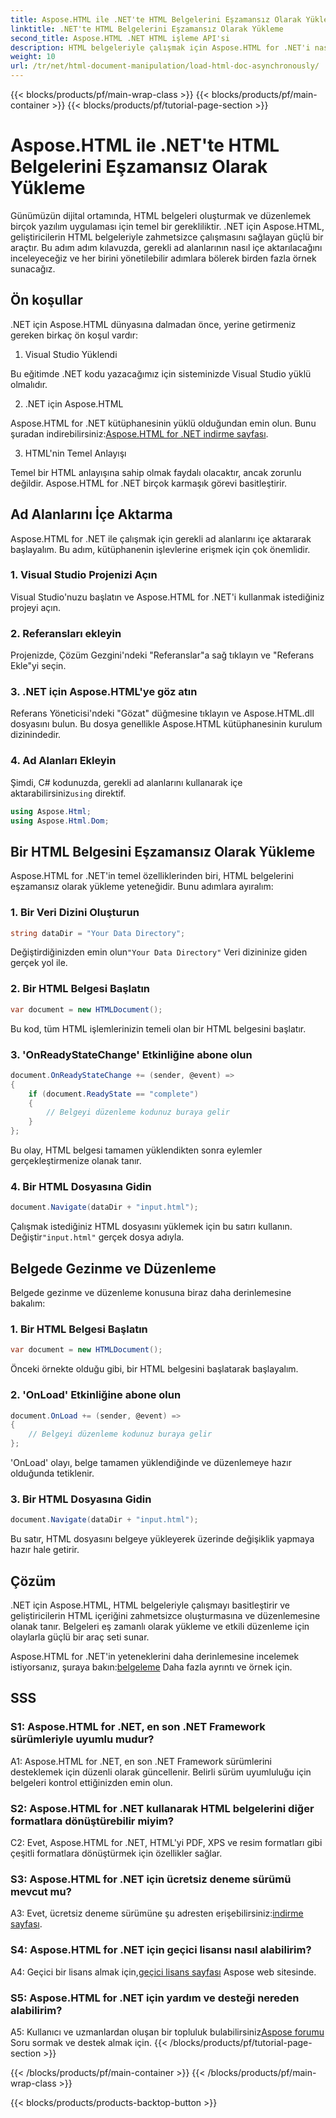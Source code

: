 ```yaml
---
title: Aspose.HTML ile .NET'te HTML Belgelerini Eşzamansız Olarak Yükleme
linktitle: .NET'te HTML Belgelerini Eşzamansız Olarak Yükleme
second_title: Aspose.HTML .NET HTML işleme API'si
description: HTML belgeleriyle çalışmak için Aspose.HTML for .NET'i nasıl kullanacağınızı öğrenin. Geliştiriciler için örnekler ve SSS içeren adım adım kılavuz.
weight: 10
url: /tr/net/html-document-manipulation/load-html-doc-asynchronously/
---
```


{{< blocks/products/pf/main-wrap-class >}}
{{< blocks/products/pf/main-container >}}
{{< blocks/products/pf/tutorial-page-section >}}

# Aspose.HTML ile .NET'te HTML Belgelerini Eşzamansız Olarak Yükleme


Günümüzün dijital ortamında, HTML belgeleri oluşturmak ve düzenlemek birçok yazılım uygulaması için temel bir gerekliliktir. .NET için Aspose.HTML, geliştiricilerin HTML belgeleriyle zahmetsizce çalışmasını sağlayan güçlü bir araçtır. Bu adım adım kılavuzda, gerekli ad alanlarının nasıl içe aktarılacağını inceleyeceğiz ve her birini yönetilebilir adımlara bölerek birden fazla örnek sunacağız.

## Ön koşullar

.NET için Aspose.HTML dünyasına dalmadan önce, yerine getirmeniz gereken birkaç ön koşul vardır:

1. Visual Studio Yüklendi

Bu eğitimde .NET kodu yazacağımız için sisteminizde Visual Studio yüklü olmalıdır.

2. .NET için Aspose.HTML

 Aspose.HTML for .NET kütüphanesinin yüklü olduğundan emin olun. Bunu şuradan indirebilirsiniz:[Aspose.HTML for .NET indirme sayfası](https://releases.aspose.com/html/net/).

3. HTML'nin Temel Anlayışı

Temel bir HTML anlayışına sahip olmak faydalı olacaktır, ancak zorunlu değildir. Aspose.HTML for .NET birçok karmaşık görevi basitleştirir.

## Ad Alanlarını İçe Aktarma

Aspose.HTML for .NET ile çalışmak için gerekli ad alanlarını içe aktararak başlayalım. Bu adım, kütüphanenin işlevlerine erişmek için çok önemlidir.

### 1. Visual Studio Projenizi Açın

Visual Studio'nuzu başlatın ve Aspose.HTML for .NET'i kullanmak istediğiniz projeyi açın.

### 2. Referansları ekleyin

Projenizde, Çözüm Gezgini'ndeki "Referanslar"a sağ tıklayın ve "Referans Ekle"yi seçin.

### 3. .NET için Aspose.HTML'ye göz atın

Referans Yöneticisi'ndeki "Gözat" düğmesine tıklayın ve Aspose.HTML.dll dosyasını bulun. Bu dosya genellikle Aspose.HTML kütüphanesinin kurulum dizinindedir.

### 4. Ad Alanları Ekleyin

 Şimdi, C# kodunuzda, gerekli ad alanlarını kullanarak içe aktarabilirsiniz`using` direktif.

```csharp
using Aspose.Html;
using Aspose.Html.Dom;
```

## Bir HTML Belgesini Eşzamansız Olarak Yükleme

Aspose.HTML for .NET'in temel özelliklerinden biri, HTML belgelerini eşzamansız olarak yükleme yeteneğidir. Bunu adımlara ayıralım:

### 1. Bir Veri Dizini Oluşturun

```csharp
string dataDir = "Your Data Directory";
```

 Değiştirdiğinizden emin olun`"Your Data Directory"` Veri dizininize giden gerçek yol ile.

### 2. Bir HTML Belgesi Başlatın

```csharp
var document = new HTMLDocument();
```

Bu kod, tüm HTML işlemlerinizin temeli olan bir HTML belgesini başlatır.

### 3. 'OnReadyStateChange' Etkinliğine abone olun

```csharp
document.OnReadyStateChange += (sender, @event) =>
{
    if (document.ReadyState == "complete")
    {
        // Belgeyi düzenleme kodunuz buraya gelir
    }
};
```

Bu olay, HTML belgesi tamamen yüklendikten sonra eylemler gerçekleştirmenize olanak tanır.

### 4. Bir HTML Dosyasına Gidin

```csharp
document.Navigate(dataDir + "input.html");
```

 Çalışmak istediğiniz HTML dosyasını yüklemek için bu satırı kullanın. Değiştir`"input.html"` gerçek dosya adıyla.

## Belgede Gezinme ve Düzenleme

Belgede gezinme ve düzenleme konusuna biraz daha derinlemesine bakalım:

### 1. Bir HTML Belgesi Başlatın

```csharp
var document = new HTMLDocument();
```

Önceki örnekte olduğu gibi, bir HTML belgesini başlatarak başlayalım.

### 2. 'OnLoad' Etkinliğine abone olun

```csharp
document.OnLoad += (sender, @event) =>
{
    // Belgeyi düzenleme kodunuz buraya gelir
};
```

'OnLoad' olayı, belge tamamen yüklendiğinde ve düzenlemeye hazır olduğunda tetiklenir.

### 3. Bir HTML Dosyasına Gidin

```csharp
document.Navigate(dataDir + "input.html");
```

Bu satır, HTML dosyasını belgeye yükleyerek üzerinde değişiklik yapmaya hazır hale getirir.

## Çözüm

.NET için Aspose.HTML, HTML belgeleriyle çalışmayı basitleştirir ve geliştiricilerin HTML içeriğini zahmetsizce oluşturmasına ve düzenlemesine olanak tanır. Belgeleri eş zamanlı olarak yükleme ve etkili düzenleme için olaylarla güçlü bir araç seti sunar.

 Aspose.HTML for .NET'in yeteneklerini daha derinlemesine incelemek istiyorsanız, şuraya bakın:[belgeleme](https://reference.aspose.com/html/net/) Daha fazla ayrıntı ve örnek için.

## SSS

### S1: Aspose.HTML for .NET, en son .NET Framework sürümleriyle uyumlu mudur?

A1: Aspose.HTML for .NET, en son .NET Framework sürümlerini desteklemek için düzenli olarak güncellenir. Belirli sürüm uyumluluğu için belgeleri kontrol ettiğinizden emin olun.

### S2: Aspose.HTML for .NET kullanarak HTML belgelerini diğer formatlara dönüştürebilir miyim?

C2: Evet, Aspose.HTML for .NET, HTML'yi PDF, XPS ve resim formatları gibi çeşitli formatlara dönüştürmek için özellikler sağlar.

### S3: Aspose.HTML for .NET için ücretsiz deneme sürümü mevcut mu?

 A3: Evet, ücretsiz deneme sürümüne şu adresten erişebilirsiniz:[indirme sayfası](https://releases.aspose.com/).

### S4: Aspose.HTML for .NET için geçici lisansı nasıl alabilirim?

 A4: Geçici bir lisans almak için,[geçici lisans sayfası](https://purchase.aspose.com/temporary-license/) Aspose web sitesinde.

### S5: Aspose.HTML for .NET için yardım ve desteği nereden alabilirim?

 A5: Kullanıcı ve uzmanlardan oluşan bir topluluk bulabilirsiniz[Aspose forumu](https://forum.aspose.com/) Soru sormak ve destek almak için.
{{< /blocks/products/pf/tutorial-page-section >}}

{{< /blocks/products/pf/main-container >}}
{{< /blocks/products/pf/main-wrap-class >}}

{{< blocks/products/products-backtop-button >}}
